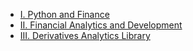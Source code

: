 - [I. Python and Finance]()
- [II. Financial Analytics and Development]()
- [III. Derivatives Analytics Library]()
